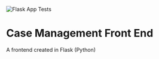 ![Flask App Tests](https://github.com/geektechdude/CaseManagement-Flask-Frontend/actions/workflows/test_flask.yml/badge.svg)

# Case Management Front End
A frontend created in Flask (Python)
